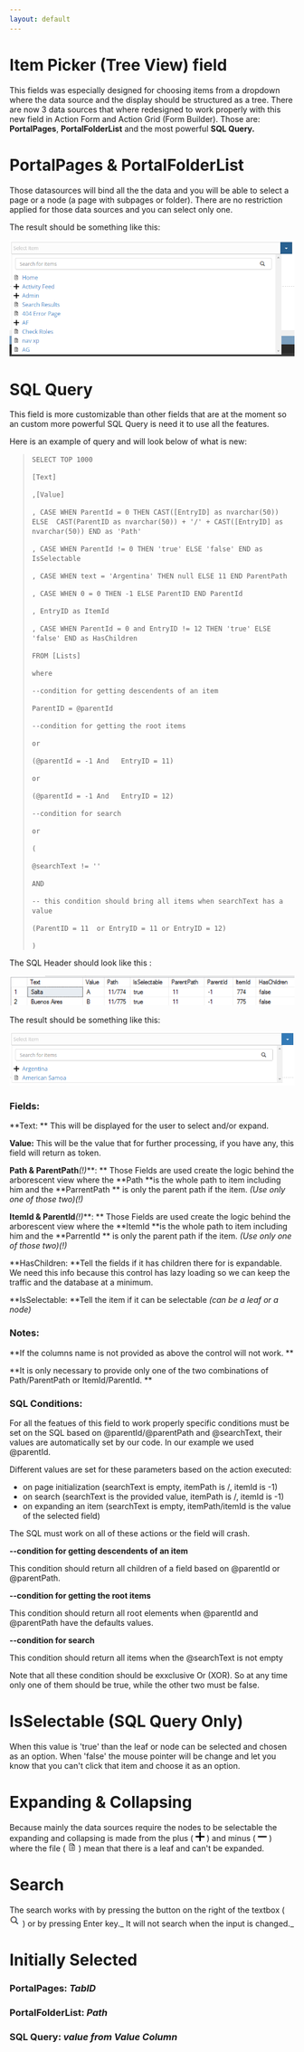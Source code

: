 ```yaml
---
layout: default
---
```


# Item Picker \(Tree View\) field

This fields was especially designed for choosing items from a dropdown where the data source and the display should be structured as a tree. There are now 3 data sources that where redesigned to work properly with this new field in Action Form and Action Grid \(Form Builder\). Those are: **PortalPages**, **PortalFolderList** and the most powerful **SQL Query.**

# PortalPages & PortalFolderList

Those datasources will bind all the the data and you will be able to select a page or a node \(a page with subpages or folder\). There are no restriction applied for those data sources and you can select only one.

The result should be something like this:

![](assets/1f2143bdb9[1].png)

# SQL Query

This field is more customizable than other fields that are at the moment so an custom more powerful SQL Query is need it to use all the features.

Here is an example of  query and will look below of what is new:

> `SELECT TOP 1000`
>
> `[Text]`
>
> `,[Value]`
>
> `, CASE WHEN ParentId = 0 THEN CAST([EntryID] as nvarchar(50)) ELSE  CAST(ParentID as nvarchar(50)) + '/' + CAST([EntryID] as nvarchar(50)) END as 'Path'`
>
> `, CASE WHEN ParentId != 0 THEN 'true' ELSE 'false' END as IsSelectable`
>
> `, CASE WHEN text = 'Argentina' THEN null ELSE 11 END ParentPath`
>
> `, CASE WHEN 0 = 0 THEN -1 ELSE ParentID END ParentId`
>
> `, EntryID as ItemId`
>
> `, CASE WHEN ParentId = 0 and EntryID != 12 THEN 'true' ELSE 'false' END as HasChildren`
>
> `FROM [Lists]`
>
> `where`
>
> `--condition for getting descendents of an item`
>
> `ParentID = @parentId`
>
> `--condition for getting the root items`
>
> `or`
>
> `(@parentId = -1 And   EntryID = 11)`
>
> `or`
>
> `(@parentId = -1 And   EntryID = 12)`
>
> `--condition for search`
>
> `or`
>
> `(`
>
> `@searchText != ''`
>
> `AND`
>
> `-- this condition should bring all items when searchText has a value`
>
> `(ParentID = 11  or EntryID = 11 or EntryID = 12)`
>
> `)`

The SQL Header should look like this :

![](assets/5a6b68bbe6[1].png)

The result should be something like this:

![](assets/4e4079e584[1].png)

### Fields:

**Text: ** This will be displayed for the user to select and/or expand.

**Value:** This will be the value that for further processing, if you have any, this field will return as token.

**Path & ParentPath**_\(!\)_**: ** Those Fields are used create the logic behind the arborescent view where the **Path **is the whole path to item including him and the **ParrentPath ** is only the parent path if the item. _\(Use only one of those two\)\(!\)_

**ItemId & ParentId**_\(!\)_**: ** Those Fields are used create the logic behind the arborescent view where the **ItemId **is the whole path to item including him and the **ParrentId ** is only the parent path if the item. _\(Use only one of those two\)\(!\)_

**HasChildren: **Tell the fields if it has children there for is expandable. We need this info because this control has lazy loading so we can keep the traffic and the database at a minimum.

**IsSelectable: **Tell the item if it can be selectable _\(can be a leaf or a node\)_

### Notes:

**If the columns name is not provided as above the control will not work. **

**It is only necessary to provide only one of the two combinations of Path/ParentPath or ItemId/ParentId. **

### SQL Conditions:

For all the featues of this field to work properly specific conditions must be set on the SQL based on @parentId/@parentPath and @searchText, their values are automatically set by our code. In our example we used @parentId.

Different values are set for these parameters based on the action executed:
- on page initialization (searchText is empty, itemPath is /, itemId is -1)
- on search (searchText is the provided value, itemPath is /, itemId is -1)
- on expanding an item (searchText is empty, itemPath/itemId is the value of the selected field)

The SQL must work on all of these actions or the field will crash.

**--condition for getting descendents of an item**

This condition should return all children of a field based on @parentId or @parentPath.

**--condition for getting the root items**

This condition should return all root elements when @parentId and @parentPath have the defaults values.

**--condition for search**

This condition should return all items when the @searchText is not empty

Note that all these condition should be exxclusive Or (XOR). So at any time only one of them should be true, while the other two must be false.

# IsSelectable \(SQL Query Only\)

When this value is 'true' than the leaf or node can be selected and chosen as an option. When 'false' the mouse pointer will be change and let you know that you can't click that item and choose it as an option.

# Expanding & Collapsing

Because mainly the data sources require the nodes to be selectable the expanding and collapsing is made from the plus \( ![](assets/folder-closed.png) \) and minus \( ![](assets/folder.png) \) where the file \( ![](assets/file.png) \) mean that there is a leaf and can't be expanded.

# Search

The search works with by pressing the button on the right of the textbox \( ![](assets/cfb6ed253e[1].png) \) or by pressing Enter key._ It will not search when the input is changed._

# Initially Selected

### PortalPages: _TabID_

### PortalFolderList: _Path_

### SQL Query: _value from Value Column_



